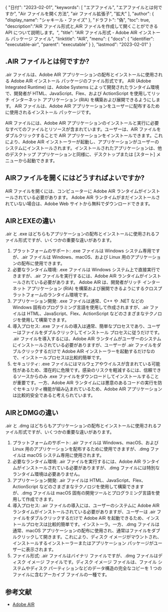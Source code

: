 {
"日付": "2023-02-01",
  "keywords": [
"エアファイル",
"エアファイルとは何ですか",
"Air ファイルを開く方法",
"air ファイル拡張子",
"拡大"
],
  "author": {
"display_name": "シャキール・ファイズ"
},
"ドラフト": "偽",
"toc": true,
  "description":"AIR ファイル形式と,AIR ファイルを作成して開くことができる API について説明します。",
"title": "AIR ファイル形式 - Adobe AIR インストール パッケージ ファイル",
"linktitle": "AIR",
  "menu": {
    "docs": {
      "identifier": "executable-air",
"parent": "executable"
}
},
"lastmod": "2023-02-01"
}

## .AIR ファイルとは何ですか?

.air ファイルは、Adobe AIR アプリケーションの配布とインストールに使用される Adobe AIR インストール パッケージのファイル形式です。 AIR (Adobe Integrated Runtime) は、Adobe Systems によって開発されたランタイム環境で、開発者が HTML、JavaScript、Flex、および ActionScript を使用してリッチ インターネット アプリケーション (RIA) を構築および展開できるようにします。 AIR ファイルは、Adobe AIR アプリケーションをユーザーに配布するために使用されるインストール パッケージです。

AIR ファイルには、Adobe AIR アプリケーションのインストールと実行に必要なすべてのファイルとリソースが含まれています。ユーザーは、AIR ファイルをダブルクリックすることで AIR アプリケーションをインストールできます。これにより、Adobe AIR インストーラーが起動し、アプリケーションがユーザーのシステムにインストールされます。インストールされたアプリケーションは、他のデスクトップ アプリケーションと同様に、デスクトップまたは [スタート] メニューから起動できます。

## AIRファイルを開くにはどうすればよいですか?

AIR ファイルを開くには、コンピューターに Adobe AIR ランタイムがインストールされている必要があります。 Adobe AIR ランタイムがまだインストールされていない場合は、Adobe Web サイトから無料でダウンロードできます。

## AIRとEXEの違い

.air と .exe はどちらもアプリケーションの配布とインストールに使用されるファイル形式ですが、いくつかの重要な違いがあります。

1. プラットフォームのサポート: .exe ファイルは Windows システム専用ですが、.air ファイルは Windows、macOS、および Linux 用のアプリケーションの配布に使用できます。
2. 必要なランタイム環境: .exe ファイルは Windows システム上で直接実行できますが、.air ファイルを実行するには、Adobe AIR ランタイムがインストールされている必要があります。 Adobe AIR は、開発者がリッチ インターネット アプリケーション (RIA) を構築および展開できるようにするクロスプラットフォームのランタイム環境です。
3. アプリケーション開発: .exe ファイルは通常、C++ や .NET などの Windows 固有のプログラミング言語を使用して作成されますが、.air ファイルは HTML、JavaScript、Flex、ActionScript などのさまざまなテクノロジを使用して構築できます。
4. 導入プロセス: .exe ファイルの導入は通常、簡単なプロセスであり、ユーザーはファイルをダブルクリックしてインストール プロセスに従うだけです。 .air ファイルを導入するには、Adobe AIR ランタイムがユーザーのシステムにインストールされている必要がありますが、ユーザーが .air ファイルをダブルクリックするだけで Adobe AIR インストーラーを起動するだけなので、インストールプロセスは比較的簡単です。
5. セキュリティ: .exe ファイルにはマルウェアやウイルスが含まれている可能性があるため、潜在的に危険です。感染のリスクを軽減するには、信頼できるソースからのみ .exe ファイルをダウンロードしてインストールすることが重要です。一方、Adobe AIR ランタイムには悪意のあるコードの実行を防ぐセキュリティ機能が組み込まれているため、Adobe AIR アプリケーションは比較的安全であると考えられています。

## AIRとDMGの違い

.air と .dmg はどちらもアプリケーションの配布とインストールに使用されるファイル形式ですが、いくつかの重要な違いがあります。

1. プラットフォームのサポート: .air ファイルは Windows、macOS、および Linux 用のアプリケーションを配布するために使用できますが、.dmg ファイルは macOS システム専用に使用されます。
2. 必要なランタイム環境: .air ファイルを実行するには、Adobe AIR ランタイムがインストールされている必要がありますが、.dmg ファイルには特別なランタイム環境は必要ありません。
3. アプリケーション開発: .air ファイルは HTML、JavaScript、Flex、ActionScript などのさまざまなテクノロジを使用して構築できますが、.dmg ファイルは macOS 固有の開発ツールとプログラミング言語を使用して作成できます。
4. 導入プロセス: .air ファイルの導入には、ユーザーのシステムに Adobe AIR ランタイムがインストールされている必要がありますが、ユーザーは .air ファイルをダブルクリックするだけで Adobe AIR を起動できるため、インストールプロセスは比較的簡単です。インストーラ。一方、.dmg ファイルは通常、macOS アプリケーションの配布に使用され、通常はファイルをダブルクリックして開きます。これにより、ディスク イメージがマウントされ、インストールするインストーラーまたはアプリケーション パッケージがユーザーに表示されます。
5. ファイル形式: .air ファイルはバイナリ ファイルですが、.dmg ファイルはディスク イメージ ファイルです。ディスク イメージ ファイルは、ファイル システムやディスク パーティションなどのデータ構造の完全なコピーを 1 つのファイルに含むアーカイブ ファイルの一種です。

## 参考文献
* [Adobe AIR](https://ja.wikipedia.org/wiki/Adobe_AIR)

